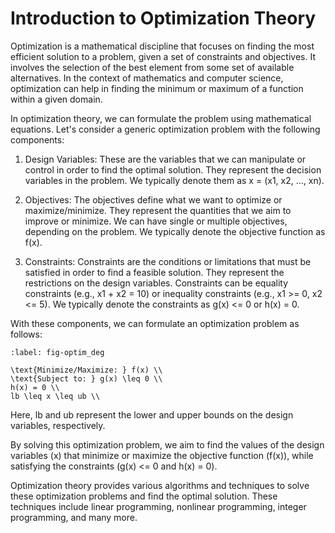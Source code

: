 # Introduction to Optimization Theory

Optimization is a mathematical discipline that focuses on finding the most efficient solution to a problem, given a set of constraints and objectives. It involves the selection of the best element from some set of available alternatives. In the context of mathematics and computer science, optimization can help in finding the minimum or maximum of a function within a given domain.

In optimization theory, we can formulate the problem using mathematical equations. Let's consider a generic optimization problem with the following components:

1. Design Variables: These are the variables that we can manipulate or control in order to find the optimal solution. They represent the decision variables in the problem. We typically denote them as x = (x1, x2, ..., xn).

2. Objectives: The objectives define what we want to optimize or maximize/minimize. They represent the quantities that we aim to improve or minimize. We can have single or multiple objectives, depending on the problem. We typically denote the objective function as f(x).

3. Constraints: Constraints are the conditions or limitations that must be satisfied in order to find a feasible solution. They represent the restrictions on the design variables. Constraints can be equality constraints (e.g., x1 + x2 = 10) or inequality constraints (e.g., x1 >= 0, x2 <= 5). We typically denote the constraints as g(x) <= 0 or h(x) = 0.

With these components, we can formulate an optimization problem as follows:

```{math}
:label: fig-optim_deg

\text{Minimize/Maximize: } f(x) \\
\text{Subject to: } g(x) \leq 0 \\
h(x) = 0 \\
lb \leq x \leq ub \\
```



Here, lb and ub represent the lower and upper bounds on the design variables, respectively.

By solving this optimization problem, we aim to find the values of the design variables (x) that minimize or maximize the objective function (f(x)), while satisfying the constraints (g(x) <= 0 and h(x) = 0).

Optimization theory provides various algorithms and techniques to solve these optimization problems and find the optimal solution. These techniques include linear programming, nonlinear programming, integer programming, and many more.

```{tableofcontents}
```